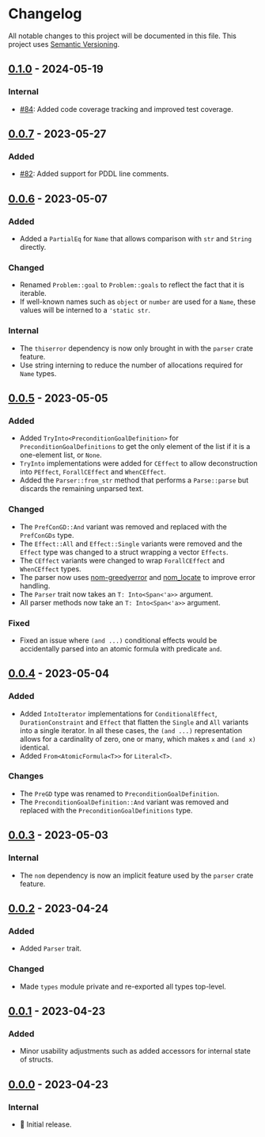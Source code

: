 # Changelog

All notable changes to this project will be documented in this file.
This project uses [Semantic Versioning](https://semver.org/spec/v2.0.0.html).

## [0.1.0] - 2024-05-19

[0.1.0]: https://github.com/sunsided/pddl-rs/releases/tag/v0.1.0

### Internal

- [#84](https://github.com/sunsided/pddl-rs/pull/84): Added code coverage tracking and improved test coverage.

## [0.0.7] - 2023-05-27

### Added

- [#82](https://github.com/sunsided/pddl-rs/issues/82): Added support for PDDL line comments.

## [0.0.6] - 2023-05-07

### Added

- Added a `PartialEq` for `Name` that allows comparison with `str` and `String` directly.

### Changed

- Renamed `Problem::goal` to `Problem::goals` to reflect the fact that it is iterable.
- If well-known names such as `object` or `number` are used for a `Name`, these values
  will be interned to a `'static str`.

### Internal

- The `thiserror` dependency is now only brought in with the `parser` crate feature.
- Use string interning to reduce the number of allocations required for `Name` types.

## [0.0.5] - 2023-05-05

### Added

- Added `TryInto<PreconditionGoalDefinition>` for `PreconditionGoalDefinitions` to get
  the only element of the list if it is a one-element list, or `None`.
- `TryInto` implementations were added for `CEffect` to allow deconstruction into
  `PEffect`, `ForallCEffect` and `WhenCEffect`.
- Added the `Parser::from_str` method that performs a `Parse::parse` but discards
  the remaining unparsed text.

### Changed

- The `PrefConGD::And` variant was removed and replaced with the `PrefConGDs` type.
- The `Effect::All` and `Effect::Single` variants were removed and the `Effect` type
  was changed to a struct wrapping a vector `Effects`.
- The `CEffect` variants were changed to wrap `ForallCEffect` and `WhenCEffect` types.
- The parser now uses [nom-greedyerror](https://github.com/dalance/nom-greedyerror) and
  [nom_locate](https://github.com/fflorent/nom_locate) to improve error handling.
- The `Parser` trait now takes an `T: Into<Span<'a>>` argument.
- All parser methods now take an `T: Into<Span<'a>>` argument.

### Fixed

- Fixed an issue where `(and ...)` conditional effects would be accidentally parsed
  into an atomic formula with predicate `and`.

## [0.0.4] - 2023-05-04

### Added

- Added `IntoIterator` implementations for `ConditionalEffect`, `DurationConstraint`
  and `Effect` that flatten the `Single` and `All` variants into a single iterator.
  In all these cases, the `(and ...)` representation allows for a cardinality of
  zero, one or many, which makes `x` and `(and x)` identical.
- Added `From<AtomicFormula<T>>` for `Literal<T>`.

### Changes

- The `PreGD` type was renamed to `PreconditionGoalDefinition`.
- The `PreconditionGoalDefinition::And` variant was removed and replaced with the `PreconditionGoalDefinitions` type.

## [0.0.3] - 2023-05-03

### Internal

- The `nom` dependency is now an implicit feature used by the `parser` crate feature.

## [0.0.2] - 2023-04-24

### Added

- Added `Parser` trait.

### Changed

- Made `types` module private and re-exported all types top-level.

## [0.0.1] - 2023-04-23

### Added

- Minor usability adjustments such as added accessors for internal state of structs.

## [0.0.0] - 2023-04-23

### Internal

- 🎉 Initial release.

[0.0.7]: https://github.com/sunsided/pddl-rs/releases/tag/0.0.7

[0.0.6]: https://github.com/sunsided/pddl-rs/releases/tag/0.0.6

[0.0.5]: https://github.com/sunsided/pddl-rs/releases/tag/0.0.5

[0.0.4]: https://github.com/sunsided/pddl-rs/releases/tag/0.0.4

[0.0.3]: https://github.com/sunsided/pddl-rs/releases/tag/0.0.3

[0.0.2]: https://github.com/sunsided/pddl-rs/releases/tag/0.0.2

[0.0.1]: https://github.com/sunsided/pddl-rs/releases/tag/0.0.1

[0.0.0]: https://github.com/sunsided/pddl-rs/releases/tag/0.0.0
